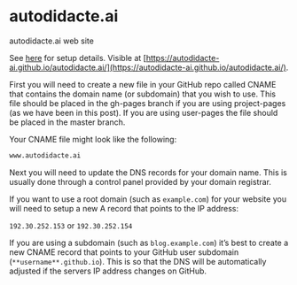 # autodidacte.ai

autodidacte.ai web site

See [here](http://blog.teamtreehouse.com/using-github-pages-to-host-your-website) for setup details.
Visible at [https://autodidacte-ai.github.io/autodidacte.ai/](https://autodidacte-ai.github.io/autodidacte.ai/).

First you will need to create a new file in your GitHub repo called CNAME that contains the domain name (or subdomain) that you wish to use. This file should be placed in the gh-pages branch if you are using project-pages (as we have been in this post). If you are using user-pages the file should be placed in the master branch.

Your CNAME file might look like the following:

```txt
www.autodidacte.ai
```

Next you will need to update the DNS records for your domain name. This is usually done through a control panel provided by your domain registrar.

If you want to use a root domain (such as `example.com`) for your website you will need to setup a new A record that points to the IP address:

`192.30.252.153` or `192.30.252.154`

If you are using a subdomain (such as `blog.example.com`) it’s best to create a new CNAME record that points to your GitHub user subdomain
(`**username**.github.io`). This is so that the DNS will be automatically adjusted if the servers IP address changes on GitHub.
